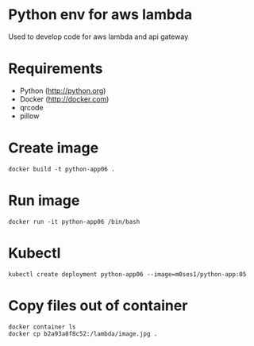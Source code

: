 # Python env for aws lambda 

Used to develop code for aws lambda and api gateway



# Requirements

- Python (http://python.org)
- Docker (http://docker.com)
- qrcode
- pillow

# Create image
```
docker build -t python-app06 .
```
# Run image
```
docker run -it python-app06 /bin/bash
```
# Kubectl
```
kubectl create deployment python-app06 --image=m0ses1/python-app:05
```


# Copy files out of container
```
docker container ls
docker cp b2a93a8f8c52:/lambda/image.jpg .
```